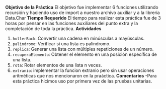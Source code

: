 **Objetivo de la Práctica**
El objetivo fue implementar 6 funciones utilizando recursión y haciendo uso de import a nuestro archivo auxiliar y a la libreria Data.Char
**Tiempo Requerido**
El tiempo para realizar esta práctica fue de 3 horas por pensar en las funciones auxiliares del punto extra y la completación de toda la práctica.
**Actividades**
1. `hollerBack`: Convertir una cadena en minúsculas a mayúsculas.
2. `palindromo`: Verificar si una lista es palíndromo.
3. `replica`: Generar una lista con múltiples repeticiones de un número.
4. `recuperaElemento`: Obtener el elemento en una posición específica de una lista.
5. `rota`: Rotar elementos de una lista n veces.
6. `extranio`: implementar la funcion extranio pero sin usar operaciones aritméticas que nos mencionaron en la praáctica.
**Comentarios**
-Para esta práctica hicimos uso por primera vez de las pruebas unitarias.

